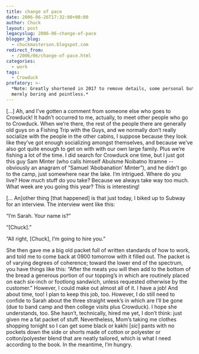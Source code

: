 ```yaml
---
title: change of pace
date: 2006-06-26T17:32:00+00:00
author: Chuck
layout: post
legacyslug: 2006-06-change-of-pace
blogger_blog:
  - chuckmasterson.blogspot.com
redirect_from:
  - /2006/06/change-of-pace.html
categories:
  - work
tags:
  - Crowduck
prefatory: >-
  *Note: Greatly shortened in 2017 to remove details, some personal but most
  merely boring and pointless.*
---
```


[...] Ah, and I’ve gotten a comment from
someone else who goes to Crowduck! It hadn’t occurred to me, actually, to
meet other people who go to Crowduck. When we’re there, the rest of the
people there are generally old guys on a Fishing Trip with the Guys, and we
normally don’t really socialize with the people in the other cabins, I
suppose because they look like they’ve got enough socializing amongst
themselves, and because we’ve also got quite enough to get on with with
our own large family. Plus we’re fishing a lot of the time. I did search
for Crowduck one time, but I just got this guy Sam Minter (who calls himself
Abulsme Noibatno Itramne -- obviously an anagram of “Samuel
‘Abobanation’ Minter”), and he didn’t go to the camp,
just somewhere near the lake. I’m intrigued. Where do you live? How much
stuff do you take? Because we always take way too much. What week are you going
this year? This is interesting!

[... An]other thing [that happened] is that just today, I biked up to Subway for an interview.
The interview went like this:

“I’m Sarah. Your name is?”

“[Chuck].”

“All right, [Chuck], I’m going to hire you.”

She then gave me a big old packet full of
written standards of how to work, and told me to come back at 0900 tomorrow
with it filled out. The packet is of varying degrees of coherence; toward the
lower end of the spectrum, you have things like this: “After the meats
you will then add to the bottom of the bread a generous portion of our
topping’s in which are routinely placed on each six-inch or footlong
sandwich, unless requested otherwise by the customer.” However, I could
make out almost all of it. I have a job! And about time, too! I plan to keep
this job, too. However, I do still need to confide to Sarah about the three
straight week’s in which are I’ll be gone (due to band camp and
then college visits plus Crowduck). I hope she understands, too. She
hasn’t, technically, hired me yet, I don’t think: just given me a
fat packet of stuff. Nevertheless, Mom’s taking me clothes shopping
tonight so I can get some black or kakhi [_sic_] pants with no pockets down the
side or shorts made of cotton or polyester or cotton/polyester blend that are
neatly tailored, which is what I need according to the book. In the meantime,
I’m hungry.

